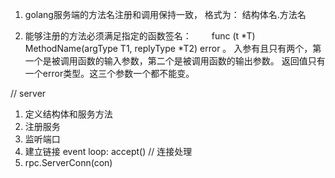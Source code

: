 1. golang服务端的方法名注册和调用保持一致，
格式为： 结构体名.方法名

2. 能够注册的方法必须满足指定的函数签名：
　　func (t *T) MethodName(argType T1, replyType *T2) error 。
入参有且只有两个，第一个是被调用函数的输入参数，第二个是被调用函数的输出参数。
返回值只有一个error类型。这三个参数一个都不能变。


// server
1. 定义结构体和服务方法
2. 注册服务
3. 监听端口
4. 建立链接 event loop: accept()
// 连接处理
5. rpc.ServerConn(con)
